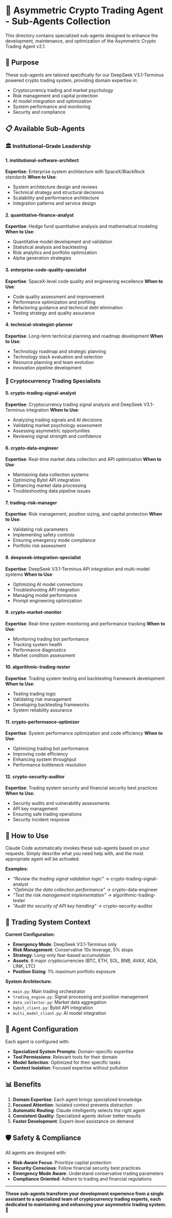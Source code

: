 # 🤖 Asymmetric Crypto Trading Agent - Sub-Agents Collection

This directory contains specialized sub-agents designed to enhance the development, maintenance, and optimization of the Asymmetric Crypto Trading Agent v2.1.

## 🎯 Purpose

These sub-agents are tailored specifically for our DeepSeek V3.1-Terminus powered crypto trading system, providing domain expertise in:
- Cryptocurrency trading and market psychology
- Risk management and capital protection
- AI model integration and optimization
- System performance and monitoring
- Security and compliance

## 📋 Available Sub-Agents

### **🏛️ Institutional-Grade Leadership**

#### 1. **institutional-software-architect**
**Expertise**: Enterprise system architecture with SpaceX/BlackRock standards
**When to Use**:
- System architecture design and reviews
- Technical strategy and structural decisions
- Scalability and performance architecture
- Integration patterns and service design

#### 2. **quantitative-finance-analyst**
**Expertise**: Hedge fund quantitative analysis and mathematical modeling
**When to Use**:
- Quantitative model development and validation
- Statistical analysis and backtesting
- Risk analytics and portfolio optimization
- Alpha generation strategies

#### 3. **enterprise-code-quality-specialist**
**Expertise**: SpaceX-level code quality and engineering excellence
**When to Use**:
- Code quality assessment and improvement
- Performance optimization and profiling
- Refactoring guidance and technical debt elimination
- Testing strategy and quality assurance

#### 4. **technical-strategist-planner**
**Expertise**: Long-term technical planning and roadmap development
**When to Use**:
- Technology roadmap and strategic planning
- Technology stack evaluation and selection
- Resource planning and team evolution
- Innovation pipeline development

### **🚀 Cryptocurrency Trading Specialists**

#### 5. **crypto-trading-signal-analyst**
**Expertise**: Cryptocurrency trading signal analysis and DeepSeek V3.1-Terminus integration
**When to Use**:
- Analyzing trading signals and AI decisions
- Validating market psychology assessment
- Assessing asymmetric opportunities
- Reviewing signal strength and confidence

#### 6. **crypto-data-engineer**
**Expertise**: Real-time market data collection and API optimization
**When to Use**:
- Maintaining data collection systems
- Optimizing Bybit API integration
- Enhancing market data processing
- Troubleshooting data pipeline issues

#### 7. **trading-risk-manager**
**Expertise**: Risk management, position sizing, and capital protection
**When to Use**:
- Validating risk parameters
- Implementing safety controls
- Ensuring emergency mode compliance
- Portfolio risk assessment

#### 8. **deepseek-integration-specialist**
**Expertise**: DeepSeek V3.1-Terminus API integration and multi-model systems
**When to Use**:
- Optimizing AI model connections
- Troubleshooting API integration
- Managing model performance
- Prompt engineering optimization

#### 9. **crypto-market-monitor**
**Expertise**: Real-time system monitoring and performance tracking
**When to Use**:
- Monitoring trading bot performance
- Tracking system health
- Performance diagnostics
- Market condition assessment

#### 10. **algorithmic-trading-tester**
**Expertise**: Trading system testing and backtesting framework development
**When to Use**:
- Testing trading logic
- Validating risk management
- Developing backtesting frameworks
- System reliability assurance

#### 11. **crypto-performance-optimizer**
**Expertise**: System performance optimization and code efficiency
**When to Use**:
- Optimizing trading bot performance
- Improving code efficiency
- Enhancing system throughput
- Performance bottleneck resolution

#### 12. **crypto-security-auditor**
**Expertise**: Trading system security and financial security best practices
**When to Use**:
- Security audits and vulnerability assessments
- API key management
- Ensuring safe trading operations
- Security incident response

## 🚀 How to Use

Claude Code automatically invokes these sub-agents based on your requests. Simply describe what you need help with, and the most appropriate agent will be activated.

**Examples:**
- *"Review the trading signal validation logic"* → crypto-trading-signal-analyst
- *"Optimize the data collection performance"* → crypto-data-engineer
- *"Test the risk management implementation"* → algorithmic-trading-tester
- *"Audit the security of API key handling"* → crypto-security-auditor

## 🎯 Trading System Context

**Current Configuration:**
- **Emergency Mode**: DeepSeek V3.1-Terminus only
- **Risk Management**: Conservative 10x leverage, 5% stops
- **Strategy**: Long-only fear-based accumulation
- **Assets**: 8 major cryptocurrencies (BTC, ETH, SOL, BNB, AVAX, ADA, LINK, LTC)
- **Position Sizing**: 1% maximum portfolio exposure

**System Architecture:**
- `main.py`: Main trading orchestrator
- `trading_engine.py`: Signal processing and position management
- `data_collector.py`: Market data aggregation
- `bybit_client.py`: Bybit API integration
- `multi_model_client.py`: AI model integration

## 🔧 Agent Configuration

Each agent is configured with:
- **Specialized System Prompts**: Domain-specific expertise
- **Tool Permissions**: Relevant tools for their domain
- **Model Selection**: Optimized for their specific tasks
- **Context Isolation**: Focused expertise without pollution

## 📊 Benefits

1. **Domain Expertise**: Each agent brings specialized knowledge
2. **Focused Attention**: Isolated context prevents distraction
3. **Automatic Routing**: Claude intelligently selects the right agent
4. **Consistent Quality**: Specialized agents deliver better results
5. **Faster Development**: Expert-level assistance on demand

## 🛡️ Safety & Compliance

All agents are designed with:
- **Risk-Aware Focus**: Prioritize capital protection
- **Security Conscious**: Follow financial security best practices
- **Emergency Mode Aware**: Understand conservative trading parameters
- **Compliance Oriented**: Adhere to trading and financial regulations

---

**These sub-agents transform your development experience from a single assistant to a specialized team of cryptocurrency trading experts, each dedicated to maintaining and enhancing your asymmetric trading system.** 🚀